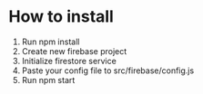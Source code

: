 # How to install
1. Run npm install
2. Create new firebase project
3. Initialize firestore service
4. Paste your config file to src/firebase/config.js 
5. Run npm start
